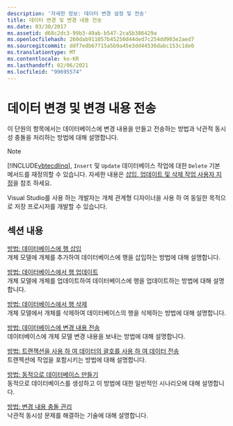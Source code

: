 ```yaml
---
description: '자세한 정보: 데이터 변경 설정 및 전송'
title: 데이터 변경 및 변경 내용 전송
ms.date: 03/30/2017
ms.assetid: d68c2dc3-99b3-49ab-b547-2ca5b386429a
ms.openlocfilehash: 260dab911057b45250d44ded7c254dd903e2aed7
ms.sourcegitcommit: ddf7edb67715a5b9a45e3dd44536dabc153c1de0
ms.translationtype: MT
ms.contentlocale: ko-KR
ms.lasthandoff: 02/06/2021
ms.locfileid: "99695574"
---
```

# <a name="making-and-submitting-data-changes"></a>데이터 변경 및 변경 내용 전송

이 단원의 항목에서는 데이터베이스에 변경 내용을 만들고 전송하는 방법과 낙관적 동시성 충돌을 처리하는 방법에 대해 설명합니다.

> [!NOTE]
> [!INCLUDE[vbtecdlinq](../../../../../../includes/vbtecdlinq-md.md)], `Insert` 및 `Update` 데이터베이스 작업에 대한 `Delete` 기본 메서드를 재정의할 수 있습니다. 자세한 내용은 [삽입, 업데이트 및 삭제 작업 사용자 지정](customizing-insert-update-and-delete-operations.md)을 참조 하세요.
>
> Visual Studio를 사용 하는 개발자는 개체 관계형 디자이너을 사용 하 여 동일한 목적으로 저장 프로시저를 개발할 수 있습니다.

## <a name="in-this-section"></a>섹션 내용

[방법: 데이터베이스에 행 삽입](how-to-insert-rows-into-the-database.md) \
개체 모델에 개체를 추가하여 데이터베이스에 행을 삽입하는 방법에 대해 설명합니다.

[방법: 데이터베이스에서 행 업데이트](how-to-update-rows-in-the-database.md) \
개체 모델에 개체를 업데이트하여 데이터베이스에 행을 업데이트하는 방법에 대해 설명합니다.

[방법: 데이터베이스에서 행 삭제](how-to-delete-rows-from-the-database.md) \
개체 모델에서 개체를 삭제하여 데이터베이스의 행을 삭제하는 방법에 대해 설명합니다.

[방법: 데이터베이스에 변경 내용 전송](how-to-submit-changes-to-the-database.md) \
데이터베이스에 개체 모델 변경 내용을 보내는 방법에 대해 설명합니다.

[방법: 트랜잭션을 사용 하 여 데이터의 괄호를 사용 하 여 데이터 전송](how-to-bracket-data-submissions-by-using-transactions.md) \
트랜젝션에 작업을 포함시키는 방법에 대해 설명합니다.

[방법: 동적으로 데이터베이스 만들기](how-to-dynamically-create-a-database.md) \
동적으로 데이터베이스를 생성하고 이 방법에 대한 일반적인 시나리오에 대해 설명합니다.

[방법: 변경 내용 충돌 관리](how-to-manage-change-conflicts.md) \
낙관적 동시성 문제를 해결하는 기술에 대해 설명합니다.
